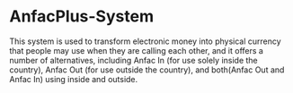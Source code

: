# AnfacPlus-System
This system is used to transform electronic money into physical currency that people may use when they are calling each other, 
and it offers a number of alternatives, including Anfac In (for use solely inside the country), Anfac Out (for use outside the country), 
and both(Anfac Out and Anfac In) using inside and outside.
